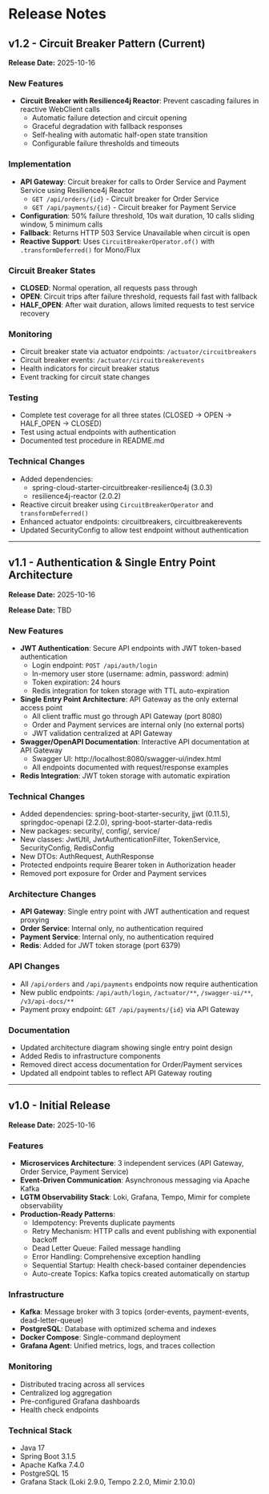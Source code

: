 # Release Notes

## v1.2 - Circuit Breaker Pattern (Current)

**Release Date:** 2025-10-16

### New Features
- **Circuit Breaker with Resilience4j Reactor**: Prevent cascading failures in reactive WebClient calls
  - Automatic failure detection and circuit opening
  - Graceful degradation with fallback responses
  - Self-healing with automatic half-open state transition
  - Configurable failure thresholds and timeouts

### Implementation
- **API Gateway**: Circuit breaker for calls to Order Service and Payment Service using Resilience4j Reactor
  - `GET /api/orders/{id}` - Circuit breaker for Order Service
  - `GET /api/payments/{id}` - Circuit breaker for Payment Service
- **Configuration**: 50% failure threshold, 10s wait duration, 10 calls sliding window, 5 minimum calls
- **Fallback**: Returns HTTP 503 Service Unavailable when circuit is open
- **Reactive Support**: Uses `CircuitBreakerOperator.of()` with `.transformDeferred()` for Mono/Flux

### Circuit Breaker States
- **CLOSED**: Normal operation, all requests pass through
- **OPEN**: Circuit trips after failure threshold, requests fail fast with fallback
- **HALF_OPEN**: After wait duration, allows limited requests to test service recovery

### Monitoring
- Circuit breaker state via actuator endpoints: `/actuator/circuitbreakers`
- Circuit breaker events: `/actuator/circuitbreakerevents`
- Health indicators for circuit breaker status
- Event tracking for circuit state changes

### Testing
- Complete test coverage for all three states (CLOSED → OPEN → HALF_OPEN → CLOSED)
- Test using actual endpoints with authentication
- Documented test procedure in README.md

### Technical Changes
- Added dependencies:
  - spring-cloud-starter-circuitbreaker-resilience4j (3.0.3)
  - resilience4j-reactor (2.0.2)
- Reactive circuit breaker using `CircuitBreakerOperator` and `transformDeferred()`
- Enhanced actuator endpoints: circuitbreakers, circuitbreakerevents
- Updated SecurityConfig to allow test endpoint without authentication

---

## v1.1 - Authentication & Single Entry Point Architecture

**Release Date:** 2025-10-16

**Release Date:** TBD

### New Features
- **JWT Authentication**: Secure API endpoints with JWT token-based authentication
  - Login endpoint: `POST /api/auth/login`
  - In-memory user store (username: admin, password: admin)
  - Token expiration: 24 hours
  - Redis integration for token storage with TTL auto-expiration
- **Single Entry Point Architecture**: API Gateway as the only external access point
  - All client traffic must go through API Gateway (port 8080)
  - Order and Payment services are internal only (no external ports)
  - JWT validation centralized at API Gateway
- **Swagger/OpenAPI Documentation**: Interactive API documentation at API Gateway
  - Swagger UI: http://localhost:8080/swagger-ui/index.html
  - All endpoints documented with request/response examples
- **Redis Integration**: JWT token storage with automatic expiration

### Technical Changes
- Added dependencies: spring-boot-starter-security, jjwt (0.11.5), springdoc-openapi (2.2.0), spring-boot-starter-data-redis
- New packages: security/, config/, service/
- New classes: JwtUtil, JwtAuthenticationFilter, TokenService, SecurityConfig, RedisConfig
- New DTOs: AuthRequest, AuthResponse
- Protected endpoints require Bearer token in Authorization header
- Removed port exposure for Order and Payment services

### Architecture Changes
- **API Gateway**: Single entry point with JWT authentication and request proxying
- **Order Service**: Internal only, no authentication required
- **Payment Service**: Internal only, no authentication required
- **Redis**: Added for JWT token storage (port 6379)

### API Changes
- All `/api/orders` and `/api/payments` endpoints now require authentication
- New public endpoints: `/api/auth/login`, `/actuator/**`, `/swagger-ui/**`, `/v3/api-docs/**`
- Payment proxy endpoint: `GET /api/payments/{id}` via API Gateway

### Documentation
- Updated architecture diagram showing single entry point design
- Added Redis to infrastructure components
- Removed direct access documentation for Order/Payment services
- Updated all endpoint tables to reflect API Gateway routing

---

## v1.0 - Initial Release

**Release Date:** 2025-10-16

### Features
- **Microservices Architecture**: 3 independent services (API Gateway, Order Service, Payment Service)
- **Event-Driven Communication**: Asynchronous messaging via Apache Kafka
- **LGTM Observability Stack**: Loki, Grafana, Tempo, Mimir for complete observability
- **Production-Ready Patterns**:
  - Idempotency: Prevents duplicate payments
  - Retry Mechanism: HTTP calls and event publishing with exponential backoff
  - Dead Letter Queue: Failed message handling
  - Error Handling: Comprehensive exception handling
  - Sequential Startup: Health check-based container dependencies
  - Auto-create Topics: Kafka topics created automatically on startup

### Infrastructure
- **Kafka**: Message broker with 3 topics (order-events, payment-events, dead-letter-queue)
- **PostgreSQL**: Database with optimized schema and indexes
- **Docker Compose**: Single-command deployment
- **Grafana Agent**: Unified metrics, logs, and traces collection

### Monitoring
- Distributed tracing across all services
- Centralized log aggregation
- Pre-configured Grafana dashboards
- Health check endpoints

### Technical Stack
- Java 17
- Spring Boot 3.1.5
- Apache Kafka 7.4.0
- PostgreSQL 15
- Grafana Stack (Loki 2.9.0, Tempo 2.2.0, Mimir 2.10.0)
